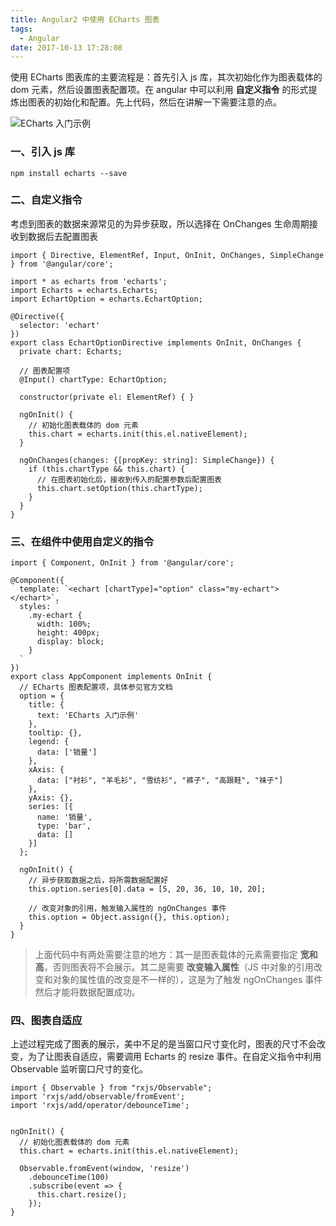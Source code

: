 ```yaml
---
title: Angular2 中使用 ECharts 图表
tags:
  - Angular
date: 2017-10-13 17:28:08
---
```



使用 ECharts 图表库的主要流程是：首先引入 js 库，其次初始化作为图表载体的 dom 元素，然后设置图表配置项。在 angular 中可以利用 **自定义指令** 的形式提炼出图表的初始化和配置。先上代码，然后在讲解一下需要注意的点。

![ECharts 入门示例](/img/use-ECharts_with_angular2_20171013.png)

<!--more-->

### 一、引入 js 库

```
npm install echarts --save
```

### 二、自定义指令

考虑到图表的数据来源常见的为异步获取，所以选择在 OnChanges 生命周期接收到数据后去配置图表

```
import { Directive, ElementRef, Input, OnInit, OnChanges, SimpleChange } from '@angular/core';

import * as echarts from 'echarts';
import Echarts = echarts.Echarts;
import EchartOption = echarts.EchartOption;

@Directive({
  selector: 'echart'
})
export class EchartOptionDirective implements OnInit, OnChanges {
  private chart: Echarts;

  // 图表配置项
  @Input() chartType: EchartOption;

  constructor(private el: ElementRef) { }

  ngOnInit() {
    // 初始化图表载体的 dom 元素
    this.chart = echarts.init(this.el.nativeElement);
  }

  ngOnChanges(changes: {[propKey: string]: SimpleChange}) {
    if (this.chartType && this.chart) {
      // 在图表初始化后，接收到传入的配置参数后配置图表
      this.chart.setOption(this.chartType);
    }
  }
}
```

### 三、在组件中使用自定义的指令

```
import { Component, OnInit } from '@angular/core';

@Component({
  template: `<echart [chartType]="option" class="my-echart"></echart>`,
  styles: `
    .my-echart {
      width: 100%;
      height: 400px;
      display: block;
    }
  `
})
export class AppComponent implements OnInit {
  // ECharts 图表配置项，具体参见官方文档
  option = {
    title: {
      text: 'ECharts 入门示例'
    },
    tooltip: {},
    legend: {
      data: ['销量']
    },
    xAxis: {
      data: ["衬衫", "羊毛衫", "雪纺衫", "裤子", "高跟鞋", "袜子"]
    },
    yAxis: {},
    series: [{
      name: '销量',
      type: 'bar',
      data: []
    }]
  };

  ngOnInit() {
    // 异步获取数据之后，将所需数据配置好
    this.option.series[0].data = [5, 20, 36, 10, 10, 20];

    // 改变对象的引用，触发输入属性的 ngOnChanges 事件
    this.option = Object.assign({}, this.option); 
  }
}
```

> 上面代码中有两处需要注意的地方：其一是图表载体的元素需要指定 **宽和高**，否则图表将不会展示。其二是需要 **改变输入属性**（JS 中对象的引用改变和对象的属性值的改变是不一样的），这是为了触发 ngOnChanges 事件然后才能将数据配置成功。

### 四、图表自适应

上述过程完成了图表的展示，美中不足的是当窗口尺寸变化时，图表的尺寸不会改变，为了让图表自适应，需要调用 Echarts 的 resize 事件。在自定义指令中利用 Observable 监听窗口尺寸的变化。

```
import { Observable } from "rxjs/Observable";
import 'rxjs/add/observable/fromEvent';
import 'rxjs/add/operator/debounceTime';


ngOnInit() {
  // 初始化图表载体的 dom 元素
  this.chart = echarts.init(this.el.nativeElement);

  Observable.fromEvent(window, 'resize')
    .debounceTime(100)
    .subscribe(event => {
      this.chart.resize();
    });
}
```